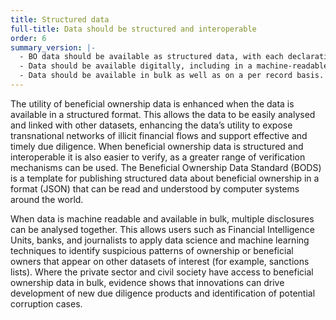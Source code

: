 ```yaml
---
title: Structured data
full-title: Data should be structured and interoperable
order: 6
summary_version: |-
  - BO data should be available as structured data, with each declaration conforming to a specified data model or template.
  - Data should be available digitally, including in a machine-readable format.
  - Data should be available in bulk as well as on a per record basis.
---
```


The utility of beneficial ownership data is enhanced when the data is available in a structured format. This allows the data to be easily analysed and linked with other datasets, enhancing the data’s utility to expose transnational networks of illicit financial flows and support effective and timely due diligence. When beneficial ownership data is structured and interoperable it is also easier to verify, as a greater range of verification mechanisms can be used. The Beneficial Ownership Data Standard (BODS) is a template for publishing structured data about beneficial ownership in a format (JSON) that can be read and understood by computer systems around the world.

When data is machine readable and available in bulk, multiple disclosures can be analysed together. This allows users such as Financial Intelligence Units, banks, and journalists to apply data science and machine learning techniques to identify suspicious patterns of ownership or beneficial owners that appear on other datasets of interest (for example, sanctions lists). Where the private sector and civil society have access to beneficial ownership data in bulk, evidence shows that innovations can drive development of new due diligence products and identification of potential corruption cases.
